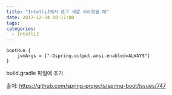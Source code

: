 ```yaml
---
title: "IntelliJ에서 로그 색깔 사라졌을 때"
date: 2017-12-24 18:17:00
tags:
categories:
  - IntelliJ
---
```


```
bootRun {
	jvmArgs = ["-Dspring.output.ansi.enabled=ALWAYS"]
}
```
build.gradle 파일에 추가

출처: https://github.com/spring-projects/spring-boot/issues/747